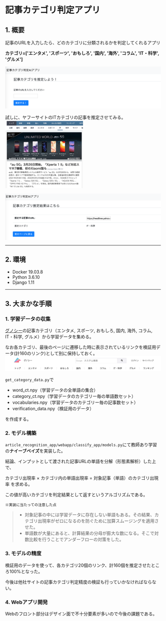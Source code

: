 # 記事カテゴリ判定アプリ

## 1. 概要
記事のURLを入力したら、どのカテゴリに分類されるかを判定してくれるアプリ

**カテゴリ=['エンタメ', 'スポーツ', 'おもしろ', '国内', '海外', 'コラム', 'IT・科学', 'グルメ']**

![](./screenshot/1.png)
　　　　　　　　　　　　　
　　　　　　　　　　　　　

試しに、ヤフーサイトのITカテゴリの記事を推定させてみる。                     
<img src='./screenshot/2.png' width=50%>
　　　　　　　　　　　　　
　　　　　　　　　　　　　

![](./screenshot/3.png)

___
## 2. 環境
- Docker 19.03.8
- Python 3.6.10
- Django 1.11
___
## 3. 大まかな手順

### **1. 学習データの収集**
[グノシー](https://gunosy.com/)の記事カテゴリ（エンタメ, スポーツ, おもしろ, 国内, 海外, コラム, IT・科学, グルメ）から学習データを集める。

なお各カテゴリ、最後のページに遷移した時に表示されているリンクを検証用データ(計160のリンク)として別に保持しておく。
![](./screenshot/4.png)

`get_category_data.py`で
- word_ct.npy（学習データの全単語の集合）
- category_ct.npy（学習データのカテゴリー毎の単語数セット）
- vocabularies.npy（学習データのカテゴリー毎の記事数セット）
- verification_data.npy（検証用のデータ）

を作成する。

### **2. モデル構築**
`article_recognition_app/webapp/classify_app/models.py`にて教師あり学習の**ナイーブベイズ**を実装した。

結論、インプットとして渡された記事URLの単語を分解（形態素解析）した上で、

カテゴリ出現率 × カテゴリ内の単語出現率 = 対象記事（単語）のカテゴリ出現率
を求める。

この値が高いカテゴリを判定結果として返すというアルゴリズムである。

`※実装に当たっての注意した点`
>- 対象記事の中には学習データに存在しない単語もある。その結果、カテゴリ出現率がゼロになるのを防ぐために加算スムージングを適用させた。
>- 単語数が大量にあると、計算結果の分母が膨大な数になる。そこで対数比較を行うことでアンダーフローの対策をした。


### **3. モデルの精度**
検証用のデータを使って、各カテゴリ20個のリンク、計160個を推定させたところ100%となった。

今後は他社サイトの記事カテゴリ判定精度の検証も行っていかなければならない。

### **4. Webアプリ開発**
Webのフロント部分はデザイン面で不十分要素が多いので今後の課題である。

